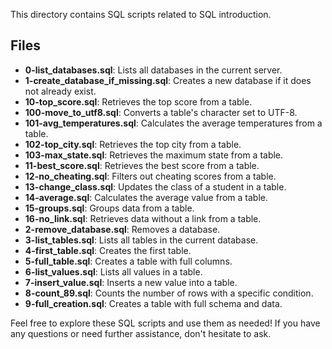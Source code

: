 This directory contains SQL scripts related to SQL introduction.

## Files

- **0-list_databases.sql**: Lists all databases in the current server.
- **1-create_database_if_missing.sql**: Creates a new database if it does not already exist.
- **10-top_score.sql**: Retrieves the top score from a table.
- **100-move_to_utf8.sql**: Converts a table's character set to UTF-8.
- **101-avg_temperatures.sql**: Calculates the average temperatures from a table.
- **102-top_city.sql**: Retrieves the top city from a table.
- **103-max_state.sql**: Retrieves the maximum state from a table.
- **11-best_score.sql**: Retrieves the best score from a table.
- **12-no_cheating.sql**: Filters out cheating scores from a table.
- **13-change_class.sql**: Updates the class of a student in a table.
- **14-average.sql**: Calculates the average value from a table.
- **15-groups.sql**: Groups data from a table.
- **16-no_link.sql**: Retrieves data without a link from a table.
- **2-remove_database.sql**: Removes a database.
- **3-list_tables.sql**: Lists all tables in the current database.
- **4-first_table.sql**: Creates the first table.
- **5-full_table.sql**: Creates a table with full columns.
- **6-list_values.sql**: Lists all values in a table.
- **7-insert_value.sql**: Inserts a new value into a table.
- **8-count_89.sql**: Counts the number of rows with a specific condition.
- **9-full_creation.sql**: Creates a table with full schema and data.

Feel free to explore these SQL scripts and use them as needed! If you have any questions or need further assistance, don't hesitate to ask.
